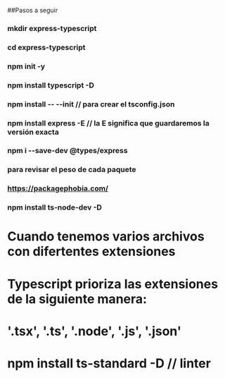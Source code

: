 ##Pasos a seguir

### mkdir express-typescript
### cd express-typescript
### npm init -y
### npm install typescript -D
### npm install -- --init // para crear el tsconfig.json
### npm install express -E // la E significa que guardaremos la versión exacta
### npm i --save-dev @types/express
### para revisar el peso de cada paquete
### https://packagephobia.com/
### npm install ts-node-dev -D


# Cuando tenemos varios archivos con difertentes extensiones
# Typescript prioriza las extensiones de la siguiente manera:
# '.tsx', '.ts', '.node', '.js', '.json'

# npm install ts-standard -D  // linter

